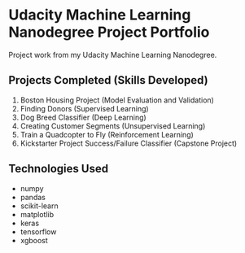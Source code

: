 # Udacity Machine Learning Nanodegree Project Portfolio
Project work from my Udacity Machine Learning Nanodegree.

## Projects Completed (Skills Developed)
1. Boston Housing Project (Model Evaluation and Validation)
2. Finding Donors (Supervised Learning)
3. Dog Breed Classifier (Deep Learning)
4. Creating Customer Segments (Unsupervised Learning)
5. Train a Quadcopter to Fly (Reinforcement Learning)
6. Kickstarter Project Success/Failure Classifier (Capstone Project)

## Technologies Used
* numpy
* pandas
* scikit-learn
* matplotlib
* keras
* tensorflow
* xgboost
